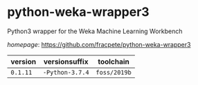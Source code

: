 # python-weka-wrapper3

Python3 wrapper for the Weka Machine Learning Workbench

*homepage*: <https://github.com/fracpete/python-weka-wrapper3>

version | versionsuffix | toolchain
--------|---------------|----------
``0.1.11`` | ``-Python-3.7.4`` | ``foss/2019b``
